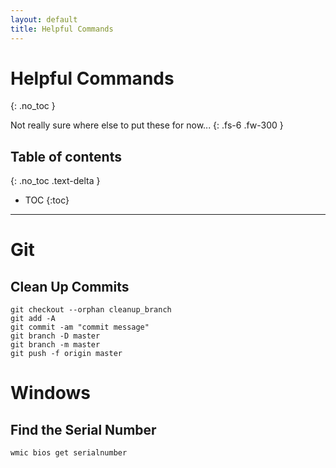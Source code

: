 ```yaml
---
layout: default
title: Helpful Commands
---
```


# Helpful Commands
{: .no_toc }

Not really sure where else to put these for now...
{: .fs-6 .fw-300 }

## Table of contents
{: .no_toc .text-delta }

* TOC
{:toc}

---
# Git

## Clean Up Commits
``` git
git checkout --orphan cleanup_branch
git add -A
git commit -am "commit message"
git branch -D master
git branch -m master
git push -f origin master
```

# Windows 

## Find the Serial Number

```
wmic bios get serialnumber
```
